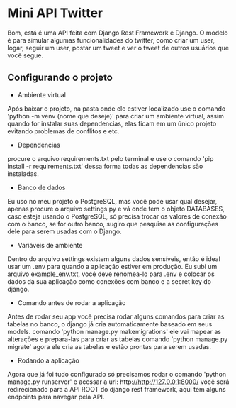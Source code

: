 # Mini API Twitter

Bom, está é uma API feita com Django Rest Framework e Django.
O modelo é para simular algumas funcionalidades do twitter, como criar um user, logar, seguir um user, postar um tweet e ver o tweet de outros usuários que você segue.

## Configurando o projeto
* Ambiente virtual

Após baixar o projeto, na pasta onde ele estiver localizado use o comando 'python -m venv (nome que deseje)' para criar um ambiente virtual, assim quando for instalar suas dependencias, elas ficam em um único projeto evitando problemas de conflitos e etc.

* Dependencias

procure o arquivo requirements.txt pelo terminal e use o comando 'pip install -r requirements.txt'
dessa forma todas as dependencias são instaladas.

* Banco de dados

Eu uso no meu projeto o PostgreSQL, mas você pode usar qual desejar, apenas procure o arquivo settings.py e vá onde tem o objeto DATABASES, caso esteja usando o PostgreSQL, só precisa trocar os valores de conexão com o banco, se for outro banco, sugiro que pesquise as configurações dele para serem usadas com o Django.

* Variáveis de ambiente

Dentro do arquivo settings existem alguns dados sensíveis, então é ideal usar um .env para quando a aplicação estiver em produção. Eu subi um arquivo example_env.txt, você deve renomea-lo para .env e colocar os dados da sua aplicação como conexões com banco e a secret key do django.

* Comando antes de rodar a aplicação

Antes de rodar seu app você precisa rodar alguns comandos para criar as tabelas no banco, o django já cria automaticamente baseado em seus models.
comando 'python manage.py makemigrations' ele vai mapear as alterações e prepara-las para criar as tabelas
comando 'python manage.py migrate' agora ele cria as tabelas e estão prontas para serem usadas.

* Rodando a aplicação

Agora que já foi tudo configurado só precisamos rodar o comando 'python manage.py runserver' e acessar a url: http://http://127.0.0.1:8000/
você será redirecionado para a API ROOT do django rest framework, aqui tem alguns endpoints para navegar pela API.
